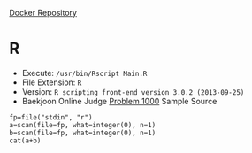 [Docker Repository](https://registry.hub.docker.com/u/baekjoon/onlinejudge-r)

# R 

* Execute: `/usr/bin/Rscript Main.R`
* File Extension: `R`
* Version: `R scripting front-end version 3.0.2 (2013-09-25)`
* Baekjoon Online Judge [Problem 1000](https://www.acmicpc.net/problem/1000) Sample Source
````
fp=file("stdin", "r")
a=scan(file=fp, what=integer(0), n=1)
b=scan(file=fp, what=integer(0), n=1)
cat(a+b)
````


